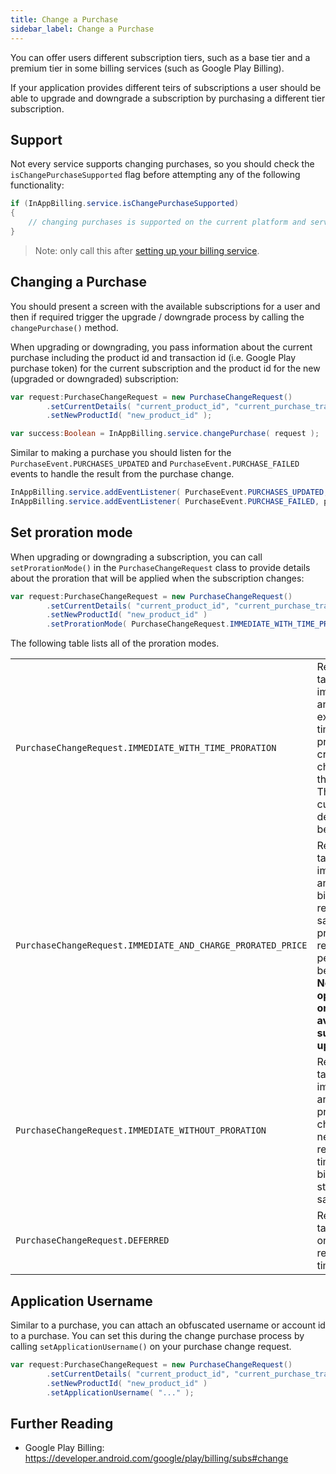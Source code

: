 ```yaml
---
title: Change a Purchase
sidebar_label: Change a Purchase
---
```


You can offer users different subscription tiers, such as a base tier and a premium tier in some billing services (such as Google Play Billing).

If your application provides different teirs of subscriptions a user should be able to upgrade and downgrade a subscription by purchasing a different tier subscription.


## Support

Not every service supports changing purchases, so you should check the `isChangePurchaseSupported` flag before attempting any of the following functionality:

```actionscript
if (InAppBilling.service.isChangePurchaseSupported)
{
    // changing purchases is supported on the current platform and service
}
```

> Note: only call this after [setting up your billing service](billing-service.md).


## Changing a Purchase

You should present a screen with the available subscriptions for a user and then if required trigger the upgrade / downgrade process by calling the `changePurchase()` method. 

When upgrading or downgrading, you pass information about the current purchase including the product id and transaction id (i.e. Google Play purchase token) for the current subscription and the product id for the new (upgraded or downgraded) subscription:

```actionscript
var request:PurchaseChangeRequest = new PurchaseChangeRequest()
        .setCurrentDetails( "current_product_id", "current_purchase_transaction_id" )
        .setNewProductId( "new_product_id" );

var success:Boolean = InAppBilling.service.changePurchase( request );
```

Similar to making a purchase you should listen for the `PurchaseEvent.PURCHASES_UPDATED` and `PurchaseEvent.PURCHASE_FAILED` events to handle the result from the purchase change.


```actionscript
InAppBilling.service.addEventListener( PurchaseEvent.PURCHASES_UPDATED, purchases_updatedHandler );
InAppBilling.service.addEventListener( PurchaseEvent.PURCHASE_FAILED, purchase_failedHandler );
```


## Set proration mode

When upgrading or downgrading a subscription, you can call `setProrationMode()` in the `PurchaseChangeRequest` class to provide details about the proration that will be applied when the subscription changes:

```actionscript
var request:PurchaseChangeRequest = new PurchaseChangeRequest()
        .setCurrentDetails( "current_product_id", "current_purchase_transaction_id" )
        .setNewProductId( "new_product_id" )
        .setProrationMode( PurchaseChangeRequest.IMMEDIATE_WITH_TIME_PRORATION );
```

The following table lists all of the proration modes.

| | |
| --- | --- |
| `PurchaseChangeRequest.IMMEDIATE_WITH_TIME_PRORATION` | Replacement takes effect immediately, and the new expiration time will be prorated and credited or charged to the user. This is the current default behavior. |
| `PurchaseChangeRequest.IMMEDIATE_AND_CHARGE_PRORATED_PRICE` | Replacement takes effect immediately, and the billing cycle remains the same. The price for the remaining period will be charged.  **Note: This option is only available for subscription upgrade.** |
| `PurchaseChangeRequest.IMMEDIATE_WITHOUT_PRORATION` | Replacement takes effect immediately, and the new price will be charged on next recurrence time. The billing cycle stays the same. |
| `PurchaseChangeRequest.DEFERRED` | Replacement takes effect on the next recurrence time. |


## Application Username

Similar to a purchase, you can attach an obfuscated username or account id to a purchase. You can set this during the change purchase process by calling `setApplicationUsername()` on your purchase change request.

```actionscript
var request:PurchaseChangeRequest = new PurchaseChangeRequest()
        .setCurrentDetails( "current_product_id", "current_purchase_transaction_id" )
        .setNewProductId( "new_product_id" )
        .setApplicationUsername( "..." );
```


## Further Reading

- Google Play Billing: https://developer.android.com/google/play/billing/subs#change

